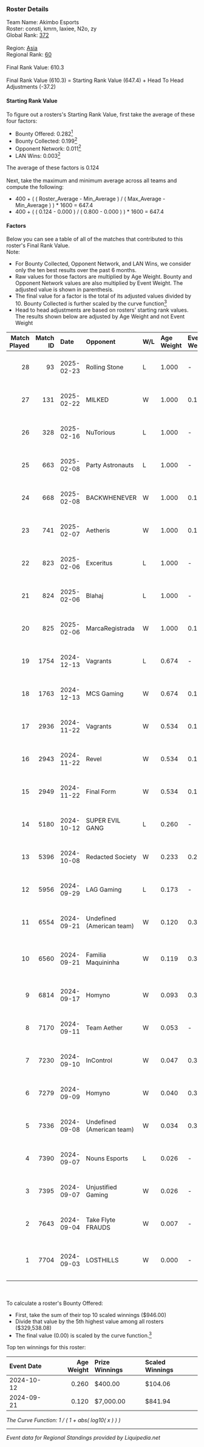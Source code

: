 ### Roster Details<br />
Team Name: Akimbo Esports<br />
Roster: consti, kmrn, laxiee, N2o, zy<br />
Global Rank: [372](../standings_global.md)<br />
<br />
Region: [Asia]( ../standings_asia.md)<br />
Regional Rank: [60]( ../standings_asia.md)<br />
<br />
Final Rank Value:  610.3<br />
<br />
Final Rank Value (610.3) = Starting Rank Value (647.4) + Head To Head Adjustments (-37.2)<br />

#### Starting Rank Value<br />
To figure out a rosters's Starting Rank Value, first take the average of these four factors:<br />
- Bounty Offered: 0.282[<sup>1</sup>](#table2)
- Bounty Collected: 0.199[<sup>2</sup>](#table1)
- Opponent Network: 0.011[<sup>2</sup>](#table1)
- LAN Wins: 0.003[<sup>2</sup>](#table1)

The average of these factors is 0.124<br />
<br />
Next, take the maximum and minimum average across all teams and compute the following:<br />
- 400 + ( ( Roster_Average - Min_Average ) / ( Max_Average - Min_Average ) ) * 1600 = 647.4
- 400 + ( ( 0.124 - 0.000 ) / ( 0.800 - 0.000 ) ) * 1600 = 647.4


#### Factors<br />
Below you can see a table of all of the matches that contributed to this roster's Final Rank Value.<br />
Note:<br />

- For Bounty Collected, Opponent Network, and LAN Wins, we consider only the ten best results over the past 6 months.
- Raw values for those factors are multiplied by Age Weight. Bounty and Opponent Network values are also multiplied by Event Weight. The adjusted value is shown in parenthesis.
- The final value for a factor is the total of its adjusted values divided by 10. Bounty Collected is further scaled by the curve function[<sup>3</sup>](#curveFunction)
- Head to head adjustments are based on rosters' starting rank values. The results shown below are adjusted by Age Weight and not Event Weight
<span id="table1"></span><br />


| Match Played | Match ID | Date       | Opponent                  | W/L | Age Weight | Event Weight | Bounty Collected | Opponent Network | LAN Wins  | H2H Adj. | Roster                          |
| -: | -: | :- | :- | :- | :- | :- | :- | :- | :- | -: | :- |
|           28 |       93 | 2025-02-23 | Rolling Stone             | L   | 1.000      | -            | -                | -                | -         |   -20.22 | consti, kmrn, laxiee, N2o, zy   |
|           27 |      131 | 2025-02-22 | MILKED                    | W   | 1.000      | 0.143        | 0.000 (0.000)    | -                | 0 (0.000) |     6.79 | consti, kmrn, laxiee, N2o, zy   |
|           26 |      328 | 2025-02-16 | NuTorious                 | L   | 1.000      | -            | -                | -                | -         |   -21.21 | consti, kmrn, laxiee, obi, zy   |
|           25 |      663 | 2025-02-08 | Party Astronauts          | L   | 1.000      | -            | -                | -                | -         |    -8.67 | consti, kmrn, laxiee, obi, zy   |
|           24 |      668 | 2025-02-08 | BACKWHENEVER              | W   | 1.000      | 0.143        | -                | 0.047 (0.007)    | 0 (0.000) |     9.99 | consti, kmrn, laxiee, obi, zy   |
|           23 |      741 | 2025-02-07 | Aetheris                  | W   | 1.000      | 0.143        | -                | 0.141 (0.020)    | 0 (0.000) |     6.44 | consti, kmrn, laxiee, obi, zy   |
|           22 |      823 | 2025-02-06 | Exceritus                 | L   | 1.000      | -            | -                | -                | -         |   -16.94 | calamity, kmrn, laxiee, obi, zy |
|           21 |      824 | 2025-02-06 | Blahaj                    | L   | 1.000      | -            | -                | -                | -         |   -20.40 | calamity, kmrn, laxiee, obi, zy |
|           20 |      825 | 2025-02-06 | MarcaRegistrada           | W   | 1.000      | 0.143        | 0.000 (0.000)    | 0.124 (0.018)    | 0 (0.000) |    13.11 | calamity, kmrn, laxiee, obi, zy |
|           19 |     1754 | 2024-12-13 | Vagrants                  | L   | 0.674      | -            | -                | -                | -         |   -10.45 | kmrn, laxiee, N2o, obi, zy      |
|           18 |     1763 | 2024-12-13 | MCS Gaming                | W   | 0.674      | 0.143        | 0.003 (0.000)    | 0.343 (0.033)    | 0 (0.000) |     9.86 | kmrn, laxiee, N2o, obi, zy      |
|           17 |     2936 | 2024-11-22 | Vagrants                  | W   | 0.534      | 0.143        | -                | 0.050 (0.004)    | 0 (0.000) |     3.46 | danss, laxiee, N2o, obi, zy     |
|           16 |     2943 | 2024-11-22 | Revel                     | W   | 0.534      | 0.143        | -                | 0.025 (0.002)    | 0 (0.000) |     3.35 | danss, laxiee, N2o, obi, zy     |
|           15 |     2949 | 2024-11-22 | Final Form                | W   | 0.534      | 0.143        | -                | 0.056 (0.004)    | 0 (0.000) |     3.27 | danss, laxiee, N2o, obi, zy     |
|           14 |     5180 | 2024-10-12 | SUPER EVIL GANG           | L   | 0.260      | -            | -                | -                | -         |    -3.66 | danss, kmrn, N2o, obi, zy       |
|           13 |     5396 | 2024-10-08 | Redacted Society          | W   | 0.233      | 0.259        | 0.000 (0.000)    | -                | 0 (0.000) |     2.16 | danss, kmrn, N2o, obi, zy       |
|           12 |     5956 | 2024-09-29 | LAG Gaming                | L   | 0.173      | -            | -                | -                | -         |    -1.86 | kmrn, laxiee, N2o, obi, zy      |
|           11 |     6554 | 2024-09-21 | Undefined (American team) | W   | 0.120      | 0.372        | 0.002 (0.000)    | -                | -         |     1.74 | kmrn, laxiee, N2o, obi, zy      |
|           10 |     6560 | 2024-09-21 | Familia Maquininha        | W   | 0.119      | 0.371        | 0.003 (0.000)    | 0.202 (0.009)    | -         |     2.01 | kmrn, N2o, obi, taggy, zy       |
|            9 |     6814 | 2024-09-17 | Homyno                    | W   | 0.093      | 0.371        | 0.008 (0.000)    | 0.189 (0.006)    | -         |     1.71 | kmrn, laxiee, N2o, obi, zy      |
|            8 |     7170 | 2024-09-11 | Team Aether               | W   | 0.053      | -            | -                | -                | -         |     0.52 | kmrn, laxiee, N2o, obi, zy      |
|            7 |     7230 | 2024-09-10 | InControl                 | W   | 0.047      | 0.372        | 0.001 (0.000)    | -                | -         |     0.71 | kmrn, laxiee, N2o, obi, zy      |
|            6 |     7279 | 2024-09-09 | Homyno                    | W   | 0.040      | 0.372        | 0.008 (0.000)    | 0.189 (0.003)    | -         |     0.75 | kmrn, laxiee, N2o, obi, zy      |
|            5 |     7336 | 2024-09-08 | Undefined (American team) | W   | 0.034      | 0.372        | 0.002 (0.000)    | -                | -         |     0.49 | kmrn, laxiee, N2o, obi, zy      |
|            4 |     7390 | 2024-09-07 | Nouns Esports             | L   | 0.026      | -            | -                | -                | -         |    -0.33 | kmrn, laxiee, N2o, obi, zy      |
|            3 |     7395 | 2024-09-07 | Unjustified Gaming        | W   | 0.026      | -            | -                | -                | 1 (0.026) |     0.16 | kmrn, laxiee, N2o, obi, zy      |
|            2 |     7643 | 2024-09-04 | Take Flyte FRAUDS         | W   | 0.007      | -            | -                | -                | -         |     0.06 | kmrn, laxiee, N2o, obi, zy      |
|            1 |     7704 | 2024-09-03 | LOSTHILLS                 | W   | 0.000      | -            | -                | -                | -         |     0.00 | kmrn, laxiee, N2o, obi, taggy   |

<br />
<span id="table2"></span><br />
To calculate a roster's Bounty Offered:<br />

- First, take the sum of their top 10 scaled winnings ($946.00)
- Divide that value by the 5th highest value among all rosters ($329,538.08)
- The final value (0.00) is scaled by the curve function.[<sup>3</sup>](#curveFunction)

Top ten winnings for this roster:<br />

| Event Date | Age Weight | Prize Winnings | Scaled Winnings |
| :- | -: | :- | :- |
| 2024-10-12 |      0.260 | $400.00        | $104.06         |
| 2024-09-21 |      0.120 | $7,000.00      | $841.94         |


<span id="curveFunction"></span>_The Curve Function: 1 / ( 1 + abs( log10( x ) ) )_<br />

---
_Event data for Regional Standings provided by Liquipedia.net_<br />

